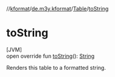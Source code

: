 //[kformat](../../../index.md)/[de.m3y.kformat](../index.md)/[Table](index.md)/[toString](to-string.md)

# toString

[JVM]\
open override fun [toString](to-string.md)(): [String](https://kotlinlang.org/api/core/kotlin-stdlib/kotlin/-string/index.html)

Renders this table to a formatted string.